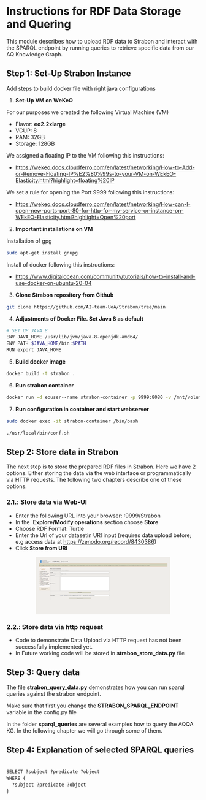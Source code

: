 
# Instructions for RDF Data Storage and Quering 

This module describes how to upload RDF data to Strabon and interact with the SPARQL endpoint by running queries to retrieve specific data from our AQ Knowledge Graph.

## Step 1: Set-Up Strabon Instance

Add steps to build docker file with right java configurations

1. **Set-Up VM on WeKeO**

For our purposes we created the following Virtual Machine (VM)
- Flavor: **eo2.2xlarge**
- VCUP: 8
- RAM: 32GB
- Storage: 128GB

We assigned a floating IP to the VM following this instructions:
- https://wekeo.docs.cloudferro.com/en/latest/networking/How-to-Add-or-Remove-Floating-IP%E2%80%99s-to-your-VM-on-WEkEO-Elasticity.html?highlight=floating%20IP

We set a rule for opening the Port 9999 following this instructions:
- https://wekeo.docs.cloudferro.com/en/latest/networking/How-can-I-open-new-ports-port-80-for-http-for-my-service-or-instance-on-WEkEO-Elasticity.html?highlight=Open%20port


2. **Important installations on VM**

Installation of gpg
```bash
sudo apt-get install gnupg
```

Install of docker following this instructions:
- https://www.digitalocean.com/community/tutorials/how-to-install-and-use-docker-on-ubuntu-20-04


3. **Clone Strabon repository from Github**

```bash
git clone https://github.com/AI-team-UoA/Strabon/tree/main
```

4. **Adjustments of Docker File. Set Java 8 as default**

```bash
# SET UP JAVA 8
ENV JAVA_HOME /usr/lib/jvm/java-8-openjdk-amd64/
ENV PATH $JAVA_HOME/bin:$PATH
RUN export JAVA_HOME
```

5. **Build docker image**
```bash
docker build -t strabon .
```

6. **Run strabon container**
```bash 
docker run -d eouser--name strabon-container -p 9999:8080 -v /mnt/volume:/inout strabon
```

7. **Run configuration in container and start webserver**
```bash
sudo docker exec -it strabon-container /bin/bash
```
```bash
./usr/local/bin/conf.sh
```

## Step 2: Store data in Strabon

The next step is to store the prepared RDF files in Strabon. Here we have 2 options. Either storing the data via the web interface or programmatically via HTTP requests. The following two chapters describe one of these options.

### 2.1.: Store data via Web-UI

- Enter the following URL into your browser:
<IP>:9999/Strabon
- In the `**Explore/Modify operations** section choose **Store**
- Choose RDF Format: Turtle
- Enter the Url of your datasetin URI input (requires data upload before; e.g access data at https://zenodo.org/record/8430386)
- Click **Store from URI**

<img src="images/strabon_web_ui_storage.png"
     alt="Strabon Web UI Storage"
     style="display: block; margin: 0 auto;"
     width="350" height="150" />

### 2.2.: Store data via http request

- Code to demonstrate Data Upload via HTTP request has not been successfully implemented yet. 
- In Future working code will be stored in **strabon_store_data.py** file

## Step 3: Query data

The file **strabon_query_data.py** demonstrates how you can run sparql queries against the strabon endpoint. 

Make sure that first you change the **STRABON_SPARQL_ENDPOINT** variable in the config.py file

In the folder **sparql_queries** are several examples how to query the AQQA KG. In the following chapter we will go through some of them. 


## Step 4: Explanation of selected SPARQL queries

<code>
SELECT ?subject ?predicate ?object
WHERE {
  ?subject ?predicate ?object
}
</code>


